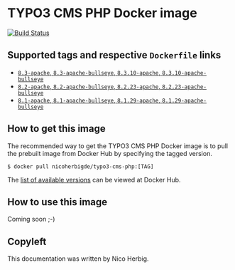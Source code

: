 # TYPO3 CMS PHP Docker image

[![Build Status](https://github.com/nicoherbigio/docker-typo3-cms-php/actions/workflows/build-docker-images.yml/badge.svg)](https://github.com/nicoherbigio/docker-typo3-cms-php/actions/workflows/build-docker-images.yml)

## Supported tags and respective `Dockerfile` links

 * [`8.3-apache`, `8.3-apache-bullseye`, `8.3.10-apache`, `8.3.10-apache-bullseye`](https://github.com/nicoherbigio/docker-typo3-cms-php/blob/main/8.3/debian/apache/default/Dockerfile)
 * [`8.2-apache`, `8.2-apache-bullseye`, `8.2.23-apache`, `8.2.23-apache-bullseye`](https://github.com/nicoherbigio/docker-typo3-cms-php/blob/main/8.2/debian/apache/default/Dockerfile)
 * [`8.1-apache`, `8.1-apache-bullseye`, `8.1.29-apache`, `8.1.29-apache-bullseye`](https://github.com/nicoherbigio/docker-typo3-cms-php/blob/main/8.1/debian/apache/default/Dockerfile)

## How to get this image

The recommended way to get the TYPO3 CMS PHP Docker image is to pull the prebuilt image from Docker Hub by specifying the tagged version.

```console
$ docker pull nicoherbigde/typo3-cms-php:[TAG]
```

The [list of available versions](https://hub.docker.com/r/nicoherbigde/typo3-cms-php/tags) can be viewed at Docker Hub.

## How to use this image

Coming soon ;-)

## Copyleft

This documentation was written by Nico Herbig.
